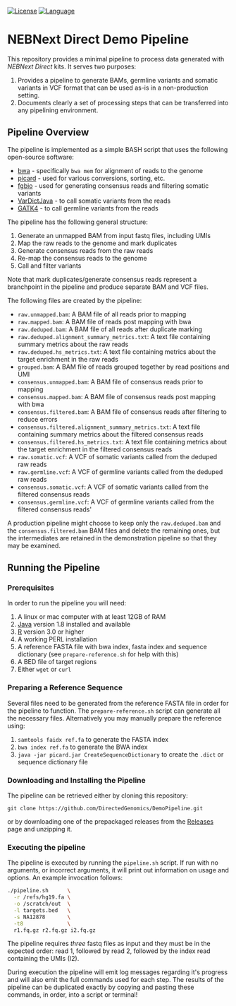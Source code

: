 [![License](https://img.shields.io/badge/license-MIT-blue.svg)](./blob/master/LICENSE)
[![Language](https://img.shields.io/badge/language-bash-brightgreen.svg)](https://www.gnu.org/software/bash/)

# NEBNext Direct Demo Pipeline

This repository provides a minimal pipeline to process data generated with _NEBNext Direct_ kits.  It serves two purposes:

1. Provides a pipeline to generate BAMs, germline variants and somatic variants in VCF format that can be used as-is in a non-production setting.
2. Documents clearly a set of processing steps that can be transferred into any pipelining environment.

## Pipeline Overview

The pipeline is implemented as a simple BASH script that uses the following open-source software:

* [bwa](https://github.com/lh3/bwa) - specifically `bwa mem` for alignment of reads to the genome
* [picard](https://broadinstitute.github.io/picard/) - used for various conversions, sorting, etc.
* [fgbio](https://github.com/fulcrumgenomics/fgbio) - used for generating consensus reads and filtering somatic variants
* [VarDictJava](https://github.com/AstraZeneca-NGS/VarDictJava) - to call somatic variants from the reads
* [GATK4](https://software.broadinstitute.org/gatk/download/beta) - to call germline variants from the reads

The pipeline has the following general structure:

1. Generate an unmapped BAM from input fastq files, including UMIs
2. Map the raw reads to the genome and mark duplicates
3. Generate consensus reads from the raw reads
4. Re-map the consensus reads to the genome
5. Call and filter variants

 Note that mark duplicates/generate consensus reads represent a branchpoint in the pipeline and produce separate BAM and VCF files.

The following files are created by the pipeline:

* `raw.unmapped.bam`: A BAM file of all reads prior to mapping
* `raw.mapped.bam`: A BAM file of reads post mapping with bwa
* `raw.deduped.bam`: A BAM file of all reads after duplicate marking
* `raw.deduped.alignment_summary_metrics.txt`: A text file containing summary metrics about the raw reads
* `raw.deduped.hs_metrics.txt`: A text file containing metrics about the target enrichment in the raw reads
* `grouped.bam`: A BAM file of reads grouped together by read positions and UMI
* `consensus.unmapped.bam`: A BAM file of consensus reads prior to mapping
* `consensus.mapped.bam`: A BAM file of consensus reads post mapping with bwa
* `consensus.filtered.bam`: A BAM file of consensus reads after filtering to reduce errors
* `consensus.filtered.alignment_summary_metrics.txt`: A text file containing summary metrics about the filtered consensus reads
* `consensus.filtered.hs_metrics.txt`: A text file containing metrics about the target enrichment in the filtered consensus reads
* `raw.somatic.vcf`: A VCF of somatic variants called from the deduped raw reads
* `raw.germline.vcf`: A VCF of germline variants called from the deduped raw reads
* `consensus.somatic.vcf`: A VCF of somatic variants called from the filtered consensus reads
* `consensus.germline.vcf`: A VCF of germline variants called from the filtered consensus reads'

A production pipeline might choose to keep only the `raw.deduped.bam` and the `consensus.filtered.bam` BAM files and delete the remaining ones, but the intermediates are retained in the demonstration pipeline so that they may be examined.

## Running the Pipeline

### Prerequisites
In order to run the pipeline you will need:

1. A linux or mac computer with at least 12GB of RAM
2. [Java](https://java.com/en/download/manual.jsp) version 1.8 installed and available
3. [R](https://www.r-project.org/) version 3.0 or higher
4. A working PERL installation
5. A reference FASTA file with bwa index, fasta index and sequence dictionary (see `prepare-reference.sh` for help with this)
6. A BED file of target regions
7. Either `wget` or `curl`

### Preparing a Reference Sequence

Several files need to be generated from the reference FASTA file in order for the pipeline to function.  The `prepare-reference.sh` script can generate all the necessary files.  Alternatively you may manually prepare the reference using:

1. `samtools faidx ref.fa` to generate the FASTA index
2. `bwa index ref.fa` to generate the BWA index
3. `java -jar picard.jar CreateSequenceDictionary` to create the `.dict` or sequence dictionary file


### Downloading and Installing the Pipeline

The pipeline can be retrieved either by cloning this repository:

```
git clone https://github.com/DirectedGenomics/DemoPipeline.git
```

or by downloading one of the prepackaged releases from the [Releases](https://github.com/DirectedGenomics/DemoPipeline/releases) page and unzipping it.


### Executing the pipeline

The pipeline is executed by running the `pipeline.sh` script.  If run with no arguments, or incorrect arguments, it will print out information on usage and options.  An example invocation follows:

```bash
./pipeline.sh      \
  -r /refs/hg19.fa \
  -o /scratch/out  \
  -l targets.bed   \
  -s NA12878       \
  -t8              \
  r1.fq.gz r2.fq.gz i2.fq.gz
```

The pipeline requires _three_ fastq files as input and they must be in the expected order: read 1, followed by read 2, followed by the index read containing the UMIs (I2).

During execution the pipeline will emit log messages regarding it's progress and will also emit the full commands used for each step.  The results of the pipeline can be duplicated exactly by copying and pasting these commands, in order, into a script or terminal!
